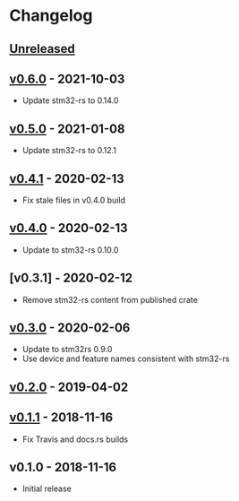 # Changelog

## [Unreleased]

## [v0.6.0] - 2021-10-03

* Update stm32-rs to 0.14.0

## [v0.5.0] - 2021-01-08

* Update stm32-rs to 0.12.1

## [v0.4.1] - 2020-02-13

* Fix stale files in v0.4.0 build

## [v0.4.0] - 2020-02-13

* Update to stm32-rs 0.10.0

## [v0.3.1] - 2020-02-12

* Remove stm32-rs content from published crate

## [v0.3.0] - 2020-02-06

* Update to stm32rs 0.9.0
* Use device and feature names consistent with stm32-rs

## [v0.2.0] - 2019-04-02

## [v0.1.1] - 2018-11-16

* Fix Travis and docs.rs builds

## v0.1.0 - 2018-11-16

* Initial release

[Unreleased]: https://github.com/adamgreig/stm32ral/compare/v0.6.0...HEAD
[v0.6.0]: https://github.com/adamgreig/stm32ral/compare/v0.5.0...v0.6.0
[v0.5.0]: https://github.com/adamgreig/stm32ral/compare/v0.4.1...v0.5.0
[v0.4.1]: https://github.com/adamgreig/stm32ral/compare/v0.4.0...v0.4.1
[v0.4.0]: https://github.com/adamgreig/stm32ral/compare/v0.3.1...v0.4.0
[v0.3.0]: https://github.com/adamgreig/stm32ral/compare/v0.3.0...v0.3.1
[v0.3.0]: https://github.com/adamgreig/stm32ral/compare/v0.2.0...v0.3.0
[v0.2.0]: https://github.com/adamgreig/stm32ral/compare/v0.1.1...v0.2.0
[v0.1.1]: https://github.com/adamgreig/stm32ral/compare/v0.1.0...v0.1.1
